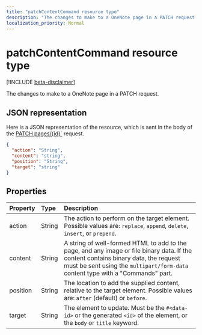 ```yaml
---
title: "patchContentCommand resource type"
description: "The changes to make to a OneNote page in a PATCH request."
localization_priority: Normal
---
```


# patchContentCommand resource type

[!INCLUDE [beta-disclaimer](../../includes/beta-disclaimer.md)]

The changes to make to a OneNote page in a PATCH request.

## JSON representation

Here is a JSON representation of the resource, which is sent in the body of the [PATCH pages/{id}`](../api/page-update.md) request. 

<!-- {
  "blockType": "resource",
  "optionalProperties": [

  ],
  "@odata.type": "microsoft.graph.onenotePatchContentCommand"
}-->

```json
{
  "action": "String",
  "content": "string",
  "position": "String",
  "target": "string"
}

```

## Properties
| Property	   | Type	|Description|
|:---------------|:--------|:----------|
|action|String|The action to perform on the target element. Possible values are: `replace`, `append`, `delete`, `insert`, or `prepend`.|
|content|String|A string of well-formed HTML to add to the page, and any image or file binary data. If the content contains binary data, the request must be sent using the `multipart/form-data` content type with a "Commands" part. |
|position|String|The location to add the supplied content, relative to the target element. Possible values are: `after` (default) or `before`.|
|target|String|The element to update. Must be the `#<data-id>` or the generated `<id>` of the element, or the `body` or `title` keyword.|

<!-- uuid: 8fcb5dbc-d5aa-4681-8e31-b001d5168d79
2015-10-25 14:57:30 UTC -->
<!--
{
  "type": "#page.annotation",
  "description": "patchContentCommand resource",
  "keywords": "",
  "section": "documentation",
  "tocPath": "",
  "suppressions": [
    "Error: /api-reference/beta/resources/patchcontentcommand.md:\r\n      Exception processing links.\r\n    System.ArgumentException: Link Definition was null. Link text: !INCLUDE [beta-disclaimer](../../includes/beta-disclaimer.md)\r\n      at ApiDoctor.Validation.DocFile.get_LinkDestinations()\r\n      at ApiDoctor.Validation.DocSet.ValidateLinks(Boolean includeWarnings, String[] relativePathForFiles, IssueLogger issues, Boolean requireFilenameCaseMatch, Boolean printOrphanedFiles)"
  ]
}
-->
